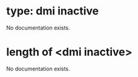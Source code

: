 # type: dmi inactive

No documentation exists.

# length of &lt;dmi inactive&gt;

No documentation exists.
